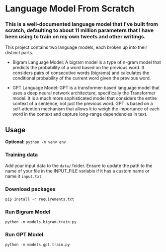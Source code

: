 # Language Model From Scratch

### This is a well-documented language model that I've built from scratch, defaulting to about 11 million parameters that I have been using to train on my own tweets and other writings. 

This project contains two language models, each broken up into their distinct parts.

- Bigram Language Model: A bigram model is a type of n-gram model that predicts the probability of a word based on the previous word. It considers pairs of consecutive words (bigrams) and calculates the conditional probability of the current word given the previous word.

- GPT Language Model: GPT is a transformer-based language model that uses a deep neural network architecture, specifically the Transformer model. It is a much more sophisticated model that considers the entire context of a sentence, not just the previous word. GPT is based on a self-attention mechanism that allows it to weigh the importance of each word in the context and capture long-range dependencies in text.


## Usage
**Optional:** `python -m venv env`

### Training data
Add your input data to the `data/` folder.
Ensure to update the path to the name of your file in the INPUT_FILE variable if it has a custom name or name it `input.txt`

### Download packages
`pip install -r requirements.txt`

### Run Bigram Model
`python -m models.bigram.train.py`

### Run GPT Model
`python -m models.gpt.train.py`